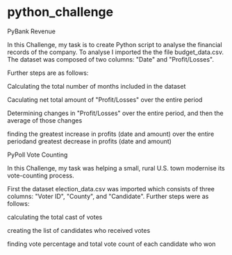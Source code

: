 # python_challenge

PyBank
Revenue

In this Challenge, my task is to create Python script to analyse the financial records of the company. To analyse I imported the the file budget_data.csv. The dataset was composed of two columns: "Date" and "Profit/Losses".

Further steps are as follows:

Calculating the total number of months included in the dataset

Caculating net total amount of "Profit/Losses" over the entire period

Determining changes in "Profit/Losses" over the entire period, and then the average of those changes

finding the greatest increase in profits (date and amount) over the entire periodand greatest decrease in profits (date and amount)

PyPoll
Vote Counting

In this Challenge, my task was helping a small, rural U.S. town modernise its vote-counting process.

First the dataset election_data.csv was imported which consists of three columns: "Voter ID", "County", and "Candidate".
Further steps were as follows:

calculating the total cast of votes

creating the list of candidates who received votes

finding vote percentage and total vote count of each candidate who won
